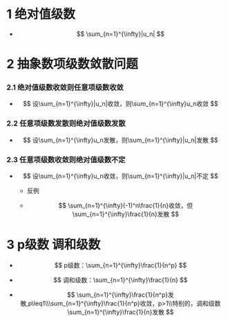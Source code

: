 # 1 绝对值级数

* $$
  \sum_{n=1}^{\infty}|u_n|
  $$



# 2 抽象数项级数敛散问题



### 2.1 绝对值级数收敛则任意项级数收敛

* $$
  设\sum_{n=1}^{\infty}|u_n|收敛，则\sum_{n=1}^{\infty}u_n收敛
  $$





### 2.2 任意项级数发散则绝对值级数发散

* $$
  设\sum_{n=1}^{\infty}u_n发散，则\sum_{n=1}^{\infty}|u_n|发散
  $$



### 2.3 任意项级数收敛则绝对值级数不定

* $$
  设\sum_{n=1}^{\infty}u_n收敛，则\sum_{n=1}^{\infty}|u_n|不定
  $$

  * 反例

  * $$
    \sum_{n=1}^{\infty}(-1)^n\frac{1}{n}收敛，但\sum_{n=1}^{\infty}\frac{1}{n}发散
    $$

# 3 p级数 调和级数

* $$
  p级数：\sum_{n=1}^{\infty}\frac{1}{n^p}
  $$

* $$
  调和级数：\sum_{n=1}^{\infty}\frac{1}{n}
  $$

* $$
    \sum_{n=1}^{\infty}\frac{1}{n^p}发散,p\leq1\\\sum_{n=1}^{\infty}\frac{1}{n^p}收敛，p>1\\特别的，调和级数\sum_{n=1}^{\infty}\frac{1}{n}发散
    $$



